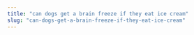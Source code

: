 ```yaml
---
title: "can dogs get a brain freeze if they eat ice cream"
slug: "can-dogs-get-a-brain-freeze-if-they-eat-ice-cream"
---
```


